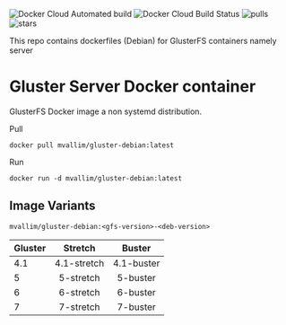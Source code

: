 ![Docker Cloud Automated build](https://img.shields.io/docker/cloud/automated/mvallim/gluster-debian)
![Docker Cloud Build Status](https://img.shields.io/docker/cloud/build/mvallim/gluster-debian)
![pulls](https://img.shields.io/docker/pulls/mvallim/gluster-debian)
![stars](https://img.shields.io/docker/stars/mvallim/gluster-debian)

This repo contains dockerfiles (Debian) for GlusterFS containers namely server

# Gluster Server Docker container

GlusterFS Docker image a non systemd distribution.

Pull

```console
docker pull mvallim/gluster-debian:latest
```

Run

```console
docker run -d mvallim/gluster-debian:latest
```

## Image Variants

```text
mvallim/gluster-debian:<gfs-version>-<deb-version>
```

| Gluster | Stretch     | Buster     |
|---------|:-----------:|:----------:|
| 4.1     | 4.1-stretch | 4.1-buster |
| 5       | 5-stretch   | 5-buster   |
| 6       | 6-stretch   | 6-buster   |
| 7       | 7-stretch   | 7-buster   |
